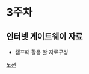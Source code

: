 # 3주차
## 인터넷 게이트웨이 자료
- 캠프때 활용 할 자료구성

[노션](https://dj-walnut.notion.site/3-c68a552fa661465b91c0ac35e3d40ebe?pvs=4)
